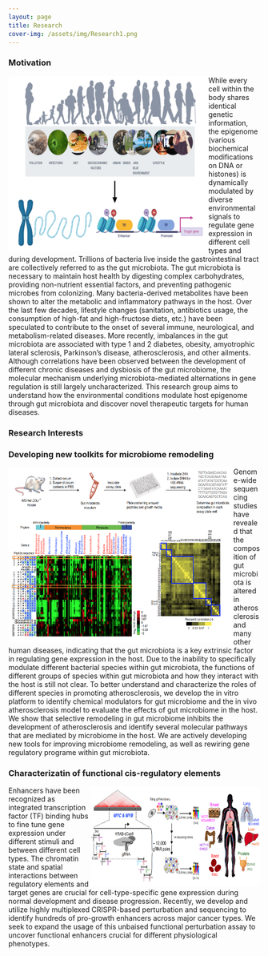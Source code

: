 ```yaml
---
layout: page
title: Research
cover-img: /assets/img/Research1.png
---
```


### Motivation

<img alt="Overview" align="left" src="/assets/img/Research.png" width="400" height="350"/>

While every cell within the body shares identical genetic information, the epigenome (various biochemical modifications on DNA or histones) is dynamically modulated by diverse environmental signals to regulate gene expression in different cell types and during development. Trillions of bacteria live inside the gastrointestinal tract are collectively referred to as the gut microbiota. The gut microbiota is necessary to maintain host health by digesting complex carbohydrates, providing non-nutrient essential factors, and preventing pathogenic microbes from colonizing. Many bacteria-derived metabolites have been shown to alter the metabolic and inflammatory pathways in the host. Over the last few decades, lifestyle changes (sanitation, antibiotics usage, the consumption of high-fat and high-fructose diets, etc.) have been speculated to contribute to the onset of several immune, neurological, and metabolism-related diseases. More recently, imbalances in the gut microbiota are associated with type 1 and 2 diabetes, obesity, amyotrophic lateral sclerosis, Parkinson’s disease, atherosclerosis, and other ailments. Although correlations have been observed between the development of different chronic diseases and dysbiosis of the gut microbiome, the molecular mechanism underlying microbiota-mediated alternations in gene regulation is still largely uncharacterized. This research group aims to understand how the environmental conditions modulate host epigenome through gut microbiota and discover novel therapeutic targets for human diseases.


### Research Interests

<h3> Developing new toolkits for microbiome remodeling </h3>

<img alt="Microbiome" align="left" src="/assets/img/NBT_2020.png" width="450" height="350"/>

Genome-wide sequencing studies have revealed that the composition of gut microbiota is altered in atherosclerosis and many other human diseases, indicating that the gut microbiota is a key extrinsic factor in regulating gene expression in the host. Due to the inability to specifically modulate different bacterial species within gut microbiota, the functions of different groups of species within gut microbiota and how they interact with the host is still not clear. To better understand and characterize the roles of different species in promoting atherosclerosis, we develop the in vitro platform to identify chemical modulators for gut microbiome and the in vivo atherosclerosis model to evaluate the effects of gut microbiome in the host. We show that selective remodeling in gut microbiome inhibits the development of atherosclerosis and identify several molecular pathways that are mediated by microbiome in the host. We are actively developing new tools for improving microbiome remodeling, as well as rewiring gene regulatory programe within gut microbiota. 

<h3> Characterizatin of functional cis-regulatory elements </h3>

<img alt="Enhancers" align="right" src="/assets/img/Biorxiv_2021.png" width="340" height="200"/>

Enhancers have been recognized as integrated transcription factor (TF) binding hubs to fine tune gene expression under different stimuli and between different cell types. The chromatin state and spatial interactions between regulatory elements and target genes are crucial for cell-type-specific gene expression during normal development and disease progression. Recently, we develop and utilize highly multiplexed CRISPR-based perturbation and sequencing to identify hundreds of pro-growth enhancers across major cancer types. We seek to expand the usage of this unbaised functional perturbation assay to uncover functional enhancers crucial for different physiological phenotypes.










